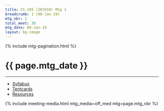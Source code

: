 ```yaml
---
title: CS-205 (201910) Mtg 1
breadcrumb: 1 (08-Jan-19)
mtg_nbr: 1
total_meet: 38
mtg_date: 08-Jan-19
layout: bg-image
---
```

{% include mtg-pagination.html %}
<h1 class="text-center">{{ page.mtg_date }}</h1>
<hr />

* [Syllabus](/assets/teaching/pdf/CS-205-201910_syllabus.pdf)
* [Tentcards](/assets/teaching/pdf/CS-205_tentcard.pdf)
* [Resources](/teaching/CS-205/resources/)

{% include meeting-media.html mtg_media=off_med mtg=page.mtg_nbr %}
